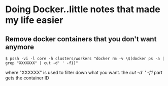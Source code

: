 # Doing Docker..little notes that made my life easier

## Remove docker containers that you don't want anymore
```
$ pssh -vi -l core -h clusters/workers "docker rm -v \$(docker ps -a | grep "XXXXXXX" | cut -d' ' -f1)"
```
where "XXXXXX" is used to filter down what you want.  the *cut -d' ' -f1* part gets the container ID
